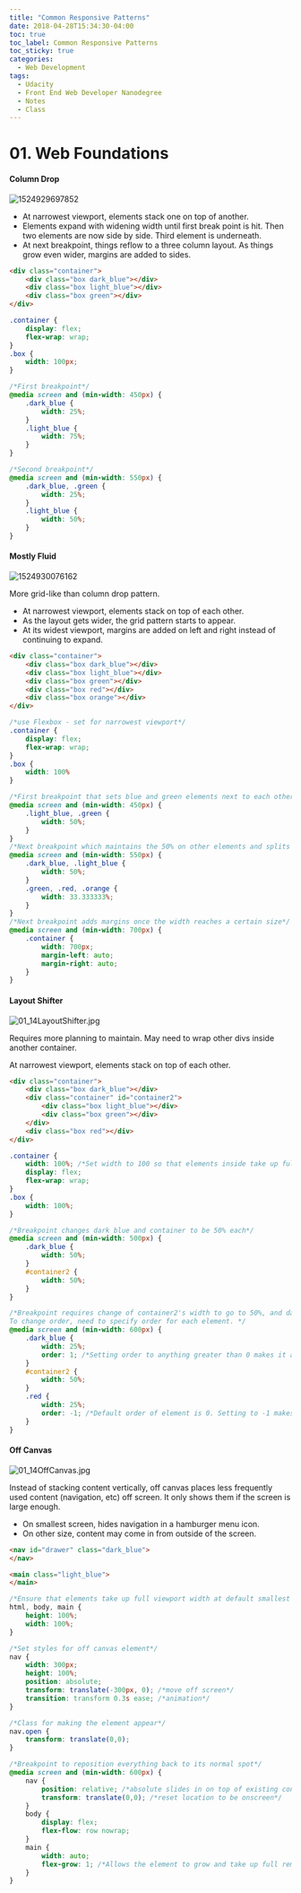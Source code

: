 ```yaml
---
title: "Common Responsive Patterns"
date: 2018-04-28T15:34:30-04:00
toc: true
toc_label: Common Responsive Patterns
toc_sticky: true
categories:
  - Web Development
tags:
  - Udacity
  - Front End Web Developer Nanodegree
  - Notes
  - Class
---
```



# 01. Web Foundations

#### Column Drop

![1524929697852](C:\Users\Loretta\Documents\e-Learning\Udacity\FrontEndWebDeveloper\Images\01_14ColumnDrop.jpg)

- At narrowest viewport, elements stack one on top of another.
- Elements expand with widening width until first break point is hit. Then two elements are now side by side. Third element is underneath.
- At next breakpoint, things reflow to a three column layout. As things grow even wider, margins are added to sides.

```html
<div class="container">
    <div class="box dark_blue"></div>
    <div class="box light_blue"></div>
    <div class="box green"></div>
</div>
```

```css
.container {
    display: flex;
    flex-wrap: wrap;
}
.box {
    width: 100px;
}

/*First breakpoint*/
@media screen and (min-width: 450px) {
    .dark_blue {
        width: 25%;
    }
    .light_blue {
        width: 75%;
    }
}

/*Second breakpoint*/
@media screen and (min-width: 550px) {
    .dark_blue, .green {
        width: 25%;
    }
    .light_blue {
        width: 50%;
    }
}
```

#### Mostly Fluid

![1524930076162](C:\Users\Loretta\Documents\e-Learning\Udacity\FrontEndWebDeveloper\Images\01_14MostlyFluid.jpg)

More grid-like than column drop pattern.

- At narrowest viewport, elements stack on top of each other. 
- As the layout gets wider, the grid pattern starts to appear.
- At its widest viewport, margins are added on left and right instead of continuing to expand.

```html
<div class="container">
    <div class="box dark_blue"></div>
    <div class="box light_blue"></div>
    <div class="box green"></div>
    <div class="box red"></div>
    <div class="box orange"></div>
</div>
```

```css
/*use Flexbox - set for narrowest viewport*/
.container {
    display: flex;
    flex-wrap: wrap;
}
.box {
    width: 100%
}

/*First breakpoint that sets blue and green elements next to each other*/
@media screen and (min-width: 450px) {
    .light_blue, .green {
        width: 50%;
    }
}
/*Next breakpoint which maintains the 50% on other elements and splits green, red, and orange into showing as three elements in a row*/
@media screen and (min-width: 550px) {
    .dark_blue, .light_blue {
        width: 50%;
    }
    .green, .red, .orange {
        width: 33.333333%;
    }
}
/*Next breakpoint adds margins once the width reaches a certain size*/
@media screen and (min-width: 700px) {
    .container {
        width: 700px;
        margin-left: auto;
        margin-right: auto;
    }
}
```

#### Layout Shifter

![01_14LayoutShifter.jpg](C:\Users\Loretta\Documents\e-Learning\Udacity\FrontEndWebDeveloper\Images\01_14LayoutShifter.jpg)

Requires more planning to maintain. May need to wrap other divs inside another container.

At narrowest viewport, elements stack on top of each other.

```html
<div class="container">
    <div class="box dark_blue"></div>
    <div class="container" id="container2">
        <div class="box light_blue"></div>
        <div class="box green"></div>
    </div>
    <div class="box red"></div>
</div>
```

```css
.container {
    width: 100%; /*Set width to 100 so that elements inside take up full width*/
    display: flex;
    flex-wrap: wrap;
}
.box {
    width: 100%;
}

/*Breakpoint changes dark blue and container to be 50% each*/
@media screen and (min-width: 500px) {
    .dark_blue {
        width: 50%;
    }
    #container2 {
        width: 50%;
    }
}

/*Breakpoint requires change of container2's width to go to 50%, and dark blue/red to 25% each.
To change order, need to specify order for each element. */
@media screen and (min-width: 600px) {
    .dark_blue {
        width: 25%;
        order: 1; /*Setting order to anything greater than 0 makes it appear last*/
    }
    #container2 {
        width: 50%;
    }
    .red {
        width: 25%;
        order: -1; /*Default order of element is 0. Setting to -1 makes it show first*/
    }
}
```

#### Off Canvas

![01_14OffCanvas.jpg](C:\Users\Loretta\Documents\e-Learning\Udacity\FrontEndWebDeveloper\Images\01_14OffCanvas.jpg)

Instead of stacking content vertically, off canvas places less frequently used content (navigation, etc) off screen. It only shows them if the screen is large enough.

- On smallest screen, hides navigation in a hamburger menu icon.
- On other size, content may come in from outside of the screen.

```html
<nav id="drawer" class="dark_blue">
</nav>

<main class="light_blue">
</main>
```

```css
/*Ensure that elements take up full viewport width at default smallest size*/
html, body, main {
    height: 100%;
    width: 100%;
}

/*Set styles for off canvas element*/
nav {
    width: 300px;
    height: 100%;
    position: absolute;
    transform: translate(-300px, 0); /*move off screen*/
    transition: transform 0.3s ease; /*animation*/
}

/*Class for making the element appear*/
nav.open {
    transform: translate(0,0);
}

/*Breakpoint to reposition everything back to its normal spot*/
@media screen and (min-width: 600px) {
    nav {
        position: relative; /*absolute slides in on top of existing content*/
        transform: translate(0,0); /*reset location to be onscreen*/
    }
    body {
        display: flex;
        flex-flow: row nowrap;
    }
    main {
        width: auto;
        flex-grow: 1; /*Allows the element to grow and take up full remaining width of viewport*/
    }
}
```


